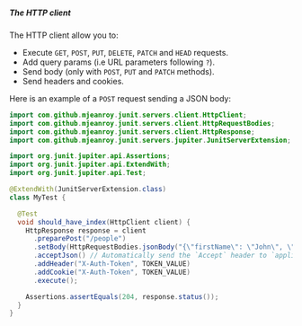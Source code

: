 ##### The HTTP client

The HTTP client allow you to:
- Execute `GET`, `POST`, `PUT`, `DELETE`, `PATCH` and `HEAD` requests.
- Add query params (i.e URL parameters following `?`).
- Send body (only with `POST`, `PUT` and `PATCH` methods).
- Send headers and cookies.

Here is an example of a `POST` request sending a JSON body:

```java
import com.github.mjeanroy.junit.servers.client.HttpClient;
import com.github.mjeanroy.junit.servers.client.HttpRequestBodies;
import com.github.mjeanroy.junit.servers.client.HttpResponse;
import com.github.mjeanroy.junit.servers.jupiter.JunitServerExtension;

import org.junit.jupiter.api.Assertions;
import org.junit.jupiter.api.ExtendWith;
import org.junit.jupiter.api.Test;

@ExtendWith(JunitServerExtension.class)
class MyTest {

  @Test
  void should_have_index(HttpClient client) {
    HttpResponse response = client
      .preparePost("/people")
      .setBody(HttpRequestBodies.jsonBody("{\"firstName\": \"John\", \"lastName\": \"Doe\"}"))
      .acceptJson() // Automatically send the `Accept` header to `application/json`
      .addHeader("X-Auth-Token", TOKEN_VALUE)
      .addCookie("X-Auth-Token", TOKEN_VALUE)
      .execute();

    Assertions.assertEquals(204, response.status());
  }
}
```
